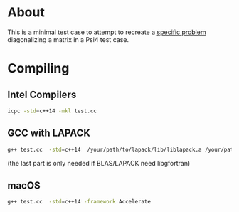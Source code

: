About
=====

This is a minimal test case to attempt to recreate a [specific
problem](https://github.com/psi4/psi4/pull/2283) diagonalizing a matrix in a
Psi4 test case.

Compiling
=========

Intel Compilers
---------------
```bash
icpc -std=c++14 -mkl test.cc
```

GCC with LAPACK
---------------
```bash
g++ test.cc  -std=c++14  /your/path/to/lapack/lib/liblapack.a /your/path/to/lapack/lib/libblas.a /your/path/to/gcc/lib64/libgfortran.so
```
(the last part is only needed if BLAS/LAPACK need libgfortran)

macOS
-----
```bash
g++ test.cc  -std=c++14 -framework Accelerate
```
